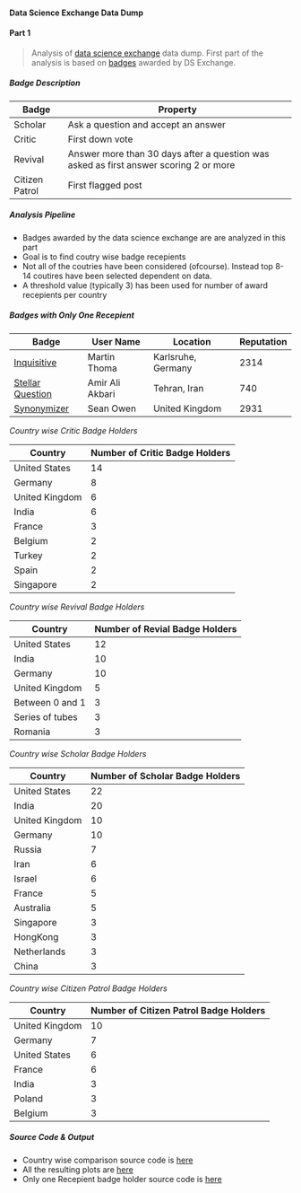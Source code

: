 #### Data Science Exchange Data Dump


#### Part 1

>Analysis of [data science exchange](https://datascience.stackexchange.com) data dump. First part of the analysis is based on [badges](https://datascience.stackexchange.com/help/badges) awarded by DS Exchange.

##### Badge Description 

|Badge|Property|
|-----|--------|
| Scholar    | Ask a question and accept an answer        |
| Critic    |  First down vote        |
| Revival    | Answer more than 30 days after a question was asked as first answer scoring 2 or more       |
| Citizen Patrol    |  First flagged post       |

##### Analysis Pipeline
* Badges awarded by the data science exchange are are analyzed in this part
* Goal is to find coutry wise badge recepients
* Not all of the coutries have been considered (ofcourse). Instead top 8-14 coutires have been selected dependent on data.
* A threshold value (typically 3) has been used for number of award recepients per country




##### Badges with Only One Recepient

|Badge|User Name|Location|Reputation
|-----|--------|---------|----------|
| [Inquisitive](https://datascience.stackexchange.com/help/badges/88/inquisitive) | Martin Thoma | Karlsruhe, Germany | 2314|
| [Stellar Question](https://datascience.stackexchange.com/help/badges/36/stellar-question)  | Amir Ali Akbari | Tehran, Iran | 740 |
| [Synonymizer](https://datascience.stackexchange.com/help/badges/72/synonymizer)   |Sean Owen | United Kingdom | 2931 |


*Country wise Critic Badge Holders*

|          Country | Number of Critic Badge Holders|
|----------------- | -----------------------------|
|   United States  |                            14|
|         Germany  |                             8|
|  United Kingdom  |                             6|
|           India  |                             6|
|          France  |                             3|
|         Belgium  |                             2|
|          Turkey  |                             2|
|           Spain  |                             2|
|       Singapore  |                             2|



*Country wise Revival Badge Holders*

|           Country | Number of Revial Badge Holders|
| ----------------- |------------------------------|
|    United States  |                            12|
|            India  |                            10|
|          Germany  |                            10|
|   United Kingdom  |                             5|
|  Between 0 and 1  |                             3|
|  Series of tubes  |                             3|
|          Romania  |                             3|



*Country wise Scholar Badge Holders*

|           Country  | Number of Scholar Badge Holders|
|--------------------|--------------------------------|
|    United States    |                           22|
|           India     |                          20|
|   United Kingdom    |                          10|
|         Germany     |                          10|
|           Russia    |                            7|
|             Iran    |                            6|
|           Israel    |                            6|
|           France    |                            5|
|        Australia    |                            5|
|        Singapore    |                            3|
|         HongKong    |                            3|
|      Netherlands    |                            3|
|           China     |                           3|



*Country wise Citizen Patrol Badge Holders*

|          Country  | Number of Citizen Patrol Badge Holders|
|------------------- | ------------------------------------ |
|  United Kingdom   |                                   10|
|         Germany   |                                    7|
|   United States   |                                    6|
|          France   |                                    6|
|           India   |                                    3|
|          Poland   |                                    3|
|         Belgium   |                                    3|



##### Source Code & Output
* Country wise comparison source code is [here](https://github.com/mohitsh/seDataDump/tree/master/dataScience/badgeAnalysis)
* All the resulting plots are [here](https://github.com/mohitsh/seDataDump/tree/master/dataScience/plots)
* Only one Recepient badge holder source code is [here](https://github.com/mohitsh/seDataDump/blob/master/dataScience/badgeAnalysis/ds_onlyOneRecepient.py)

